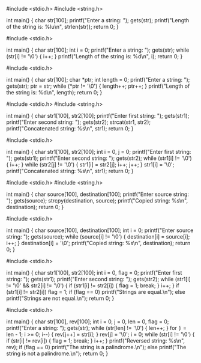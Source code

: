 #include <stdio.h>
#include <string.h>

int main() {
    char str[100];
    printf("Enter a string: ");
    gets(str);
    printf("Length of the string is: %lu\n", strlen(str));
    return 0;
}




#include <stdio.h>

int main() {
    char str[100];
    int i = 0;
    printf("Enter a string: ");
    gets(str);
    while (str[i] != '\0') {
        i++;
    }
    printf("Length of the string is: %d\n", i);
    return 0;
}





#include <stdio.h>

int main() {
    char str[100];
    char *ptr;
    int length = 0;
    printf("Enter a string: ");
    gets(str);
    ptr = str;
    while (*ptr != '\0') {
        length++;
        ptr++;
    }
    printf("Length of the string is: %d\n", length);
    return 0;
}



#include <stdio.h>
#include <string.h>

int main() {
    char str1[100], str2[100];
    printf("Enter first string: ");
    gets(str1);
    printf("Enter second string: ");
    gets(str2);
    strcat(str1, str2);
    printf("Concatenated string: %s\n", str1);
    return 0;
}



#include <stdio.h>

int main() {
    char str1[100], str2[100];
    int i = 0, j = 0;
    printf("Enter first string: ");
    gets(str1);
    printf("Enter second string: ");
    gets(str2);
    while (str1[i] != '\0') {
        i++;
    }
    while (str2[j] != '\0') {
        str1[i] = str2[j];
        i++;
        j++;
    }
    str1[i] = '\0';
    printf("Concatenated string: %s\n", str1);
    return 0;
}





#include <stdio.h>
#include <string.h>

int main() {
    char source[100], destination[100];
    printf("Enter source string: ");
    gets(source);
    strcpy(destination, source);
    printf("Copied string: %s\n", destination);
    return 0;
}





#include <stdio.h>

int main() {
    char source[100], destination[100];
    int i = 0;
    printf("Enter source string: ");
    gets(source);
    while (source[i] != '\0') {
        destination[i] = source[i];
        i++;
    }
    destination[i] = '\0';
    printf("Copied string: %s\n", destination);
    return 0;
}






#include <stdio.h>

int main() {
    char str1[100], str2[100];
    int i = 0, flag = 0;
    printf("Enter first string: ");
    gets(str1);
    printf("Enter second string: ");
    gets(str2);
    while (str1[i] != '\0' && str2[i] != '\0') {
        if (str1[i] != str2[i]) {
            flag = 1;
            break;
        }
        i++;
    }
    if (str1[i] != str2[i])
        flag = 1;
    if (flag == 0)
        printf("Strings are equal.\n");
    else
        printf("Strings are not equal.\n");
    return 0;
}






#include <stdio.h>

int main() {
    char str[100], rev[100];
    int i = 0, j = 0, len = 0, flag = 0;
    printf("Enter a string: ");
    gets(str);
    while (str[len] != '\0') {
        len++;
    }
    for (i = len - 1; i >= 0; i--) {
        rev[j++] = str[i];
    }
    rev[j] = '\0';
    i = 0;
    while (str[i] != '\0') {
        if (str[i] != rev[i]) {
            flag = 1;
            break;
        }
        i++;
    }
    printf("Reversed string: %s\n", rev);
    if (flag == 0)
        printf("The string is a palindrome.\n");
    else
        printf("The string is not a palindrome.\n");
    return 0;
}


